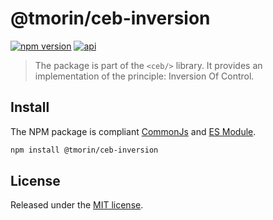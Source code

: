 # @tmorin/ceb-inversion

[![npm version](https://badge.fury.io/js/%40tmorin%2Fceb-inversion-core.svg)](https://badge.fury.io/js/%40tmorin%2Fceb-inversion)
[![api](https://img.shields.io/badge/-api-informational.svg)](https://tmorin.github.io/ceb/api/modules/_tmorin_ceb_inversion_core.html)

> The package is part of the `<ceb/>` library.
> It provides an implementation of the principle: Inversion Of Control.

## Install

The NPM package is compliant [CommonJs](https://flaviocopes.com/commonjs) and [ES Module](https://flaviocopes.com/es-modules).

```bash
npm install @tmorin/ceb-inversion
```

## License

Released under the [MIT license].

[Custom Elements (v1)]: https://html.spec.whatwg.org/multipage/custom-elements.html
[MIT license]: http://opensource.org/licenses/MIT
